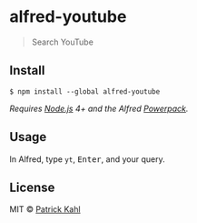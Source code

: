 # alfred-youtube

> Search YouTube


## Install

```
$ npm install --global alfred-youtube
```

*Requires [Node.js](https://nodejs.org) 4+ and the Alfred [Powerpack](https://www.alfredapp.com/powerpack/).*


## Usage

In Alfred, type `yt`, <kbd>Enter</kbd>, and your query.


## License

MIT © [Patrick Kahl](https://github.com/patrickkahl)
